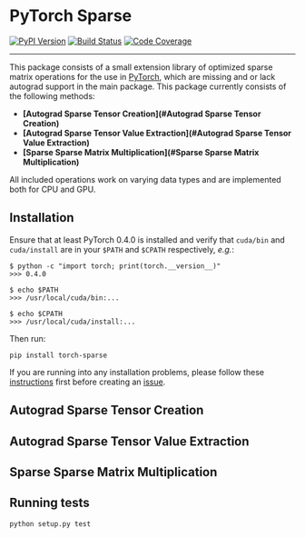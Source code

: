 [pypi-image]: https://badge.fury.io/py/torch-sparse.svg
[pypi-url]: https://pypi.python.org/pypi/torch-sparse
[build-image]: https://travis-ci.org/rusty1s/pytorch_sparse.svg?branch=master
[build-url]: https://travis-ci.org/rusty1s/pytorch_sparse
[coverage-image]: https://codecov.io/gh/rusty1s/pytorch_sparse/branch/master/graph/badge.svg
[coverage-url]: https://codecov.io/github/rusty1s/pytorch_sparse?branch=master

# PyTorch Sparse

[![PyPI Version][pypi-image]][pypi-url]
[![Build Status][build-image]][build-url]
[![Code Coverage][coverage-image]][coverage-url]

--------------------------------------------------------------------------------

This package consists of a small extension library of optimized sparse matrix operations for the use in [PyTorch](http://pytorch.org/), which are missing and or lack autograd support in the main package.
This package currently consists of the following methods:

* **[Autograd Sparse Tensor Creation](#Autograd Sparse Tensor Creation)**
* **[Autograd Sparse Tensor Value Extraction](#Autograd Sparse Tensor Value Extraction)**
* **[Sparse Sparse Matrix Multiplication](#Sparse Sparse Matrix Multiplication)**

All included operations work on varying data types and are implemented both for CPU and GPU.

## Installation

Ensure that at least PyTorch 0.4.0 is installed and verify that `cuda/bin` and `cuda/install` are in your `$PATH` and `$CPATH` respectively, *e.g.*:

```
$ python -c "import torch; print(torch.__version__)"
>>> 0.4.0

$ echo $PATH
>>> /usr/local/cuda/bin:...

$ echo $CPATH
>>> /usr/local/cuda/install:...
```

Then run:

```
pip install torch-sparse
```

If you are running into any installation problems, please follow these [instructions](https://rusty1s.github.io/pytorch_geometric/build/html/notes/installation.html) first before creating an [issue](https://github.com/rusty1s/pytorch_sparse/issues).

## Autograd Sparse Tensor Creation

## Autograd Sparse Tensor Value Extraction

## Sparse Sparse Matrix Multiplication

## Running tests

```
python setup.py test
```
